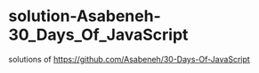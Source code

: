 # solution-Asabeneh-30_Days_Of_JavaScript
solutions of https://github.com/Asabeneh/30-Days-Of-JavaScript
